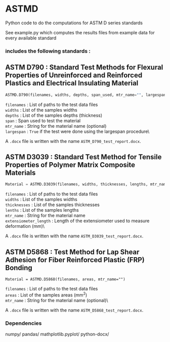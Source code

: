 # ASTMD
Python code to do the computations for ASTM D series standards

See example.py which computes the results files from example data for every available standard


### includes the following standards : 

## ASTM D790 : Standard Test Methods for Flexural Properties of Unreinforced and Reinforced Plastics and Electrical Insulating Material
```python
ASTMD.D790(filenames, widths, depths, span_used, mtr_name="", largespan=False)
```
```filenames``` : List of paths to the test data files\
```widths``` : List of the samples widths\
```depths``` : List of the samples depths (thickness)\
```span``` : Span used to test the material\
```mtr_name``` : String for the material name (optional)\
```largespan``` : ```True``` if the test were done using the largespan procedure\

A `.docx` file is written with the name `ASTM_D790_test_report.docx`.


## ASTM D3039 : Standard Test Method for Tensile Properties of Polymer Matrix Composite Materials
```python
Material = ASTMD.D3039(filenames, widths, thicknesses, lengths, mtr_name="", extensiometer_length=50.8)
```
```filenames``` : List of paths to the test data files\
```widths``` : List of the samples widths\
```thicknesses``` : List of the samples thicknesses\
```lenths``` : List of the samples lengths \
```mtr_name``` : String for the material name\
```extensiometer_length``` : Length of the extensiometer used to measure deformation (mm)\

A `.docx` file is written with the name `ASTM_D3039_test_report.docx`.


## ASTM D5868 : Test Method for Lap Shear Adhesion for Fiber Reinforced Plastic (FRP) Bonding
```
Material = ASTMD.D5868(filenames, areas, mtr_name="")
```
```filenames``` : List of paths to the test data files\
```areas``` : List of the samples areas (mm$^2$)\
```mtr_name``` : String for the material name (optional)\

A `.docx` file is written with the name `ASTM_D5868_test_report.docx`.


### Dependencies
numpy/
pandas/
mathplotlib.pyplot/
python-docx/
